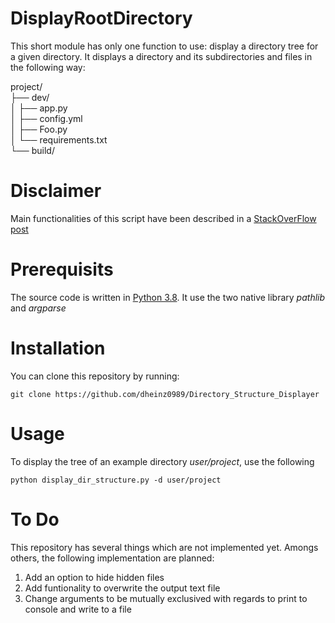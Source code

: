 # DisplayRootDirectory
This short module has only one function to use: display a directory tree for a given directory. It displays a directory and its subdirectories and files in the following way:

project/ <br />
├── dev/ <br />
│   ├── app.py <br />
│   ├── config.yml <br />
│   ├── Foo.py <br />
│   └── requirements.txt <br />
└── build/<br />

# Disclaimer
Main functionalities of this script have been described in a [StackOverFlow post](https://stackoverflow.com/questions/9727673/list-directory-tree-structure-in-python)

# Prerequisits
The source code is written in [Python 3.8](https://www.python.org/). It use the two native library *pathlib* and *argparse*

# Installation
You can clone this repository by running:
	
	git clone https://github.com/dheinz0989/Directory_Structure_Displayer

# Usage
To display the tree of an example directory *user/project*, use the following

```
python display_dir_structure.py -d user/project
```

# To Do
This repository has several things which are not implemented yet. Amongs others, the following implementation are planned:
1. Add an option to hide hidden files
2. Add funtionality to overwrite the output text file
3. Change arguments to be mutually exclusived with regards to print to console and write to a file